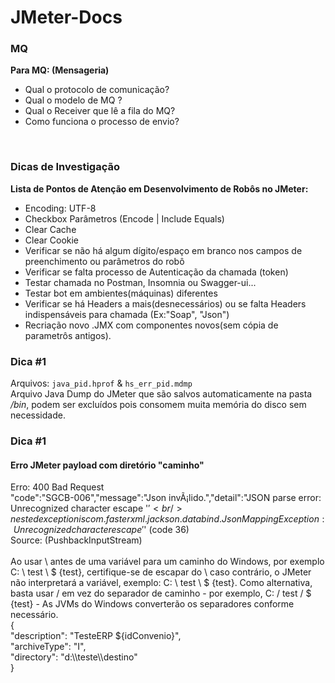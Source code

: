 # JMeter-Docs
### MQ
**Para MQ: (Mensageria)**
- Qual o protocolo de comunicação?
- Qual o modelo de MQ ?
- Qual o Receiver que lê a fila do MQ?
- Como funciona o processo de envio?
 <br />

### Dicas de Investigação
**Lista de Pontos de Atenção em Desenvolvimento de Robôs no JMeter:**
- Encoding: UTF-8
- Checkbox Parâmetros (Encode | Include Equals)
- Clear Cache
- Clear Cookie
- Verificar se não há algum dígito/espaço em branco nos campos de preenchimento ou parâmetros do robô
- Verificar se falta processo de Autenticação da chamada (token)
- Testar chamada no Postman, Insomnia ou Swagger-ui...
- Testar bot em ambientes(máquinas) diferentes
- Verificar se há Headers a mais(desnecessários) ou se falta Headers indispensáveis para chamada (Ex:"Soap", "Json")
- Recriação novo .JMX com componentes novos(sem cópia de parametrôs antigos).


### Dica #1
Arquivos: `java_pid.hprof` & `hs_err_pid.mdmp`<br />
Arquivo Java Dump do JMeter que são salvos automaticamente na pasta */bin*, podem ser excluídos pois consomem muita memória do disco sem necessidade. <br />


### Dica #1
#### Erro JMeter payload com diretório "caminho"
Erro: 400 Bad Request <br />
"code":"SGCB-006","message":"Json invÃ¡lido.","detail":"JSON parse error: Unrecognized character escape '$' <br />
nested exception is com.fasterxml.jackson.databind.JsonMappingException: Unrecognized character escape '$' (code 36) <br />
Source: (PushbackInputStream) <br />
 <br />
Ao usar \ antes de uma variável para um caminho do Windows, por exemplo C: \ test \ $ {test}, certifique-se de escapar do \ caso contrário, o JMeter não interpretará a variável, exemplo: C: \\ test \\ $ {test}.
Como alternativa, basta usar / em vez do separador de caminho - por exemplo, C: / test / $ {test} - As JVMs do Windows converterão os separadores conforme necessário.
 <br />
{ <br />
"description": "TesteERP ${idConvenio}", <br />
"archiveType": "I", <br />
"directory": "d:\\\teste\\\destino" <br />
} <br />
